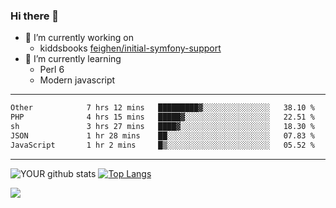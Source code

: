 ### Hi there 👋

- 🔭 I’m currently working on
  - kiddsbooks [feighen/initial-symfony-support](https://github.com/noondaysun/kiddsbooks.com/tree/feighen/initial-symfony-support)
- 🌱 I’m currently learning
  - Perl 6
  - Modern javascript

---
<!--START_SECTION:waka-->

```txt
Other            7 hrs 12 mins   █████████▓░░░░░░░░░░░░░░░   38.10 %
PHP              4 hrs 15 mins   █████▓░░░░░░░░░░░░░░░░░░░   22.51 %
sh               3 hrs 27 mins   ████▓░░░░░░░░░░░░░░░░░░░░   18.30 %
JSON             1 hr 28 mins    ██░░░░░░░░░░░░░░░░░░░░░░░   07.83 %
JavaScript       1 hr 2 mins     █▒░░░░░░░░░░░░░░░░░░░░░░░   05.52 %
```

<!--END_SECTION:waka-->
---
![YOUR github stats](https://github-readme-stats.vercel.app/api?username=noondaysun&show_icons=true&theme=onedark) [![Top Langs](https://github-readme-stats.vercel.app/api/top-langs/?username=noondaysun&layout=compact&theme=onedark)](https://github.com/anuraghazra/github-readme-stats)

[<img src="https://img.shields.io/badge/linkedin-%230077B5.svg?&style=for-the-badge&logo=linkedin&logoColor=white" />](https://www.linkedin.com/in/feighen-oosterbroek-9630a514a/)

<!--
**noondaysun/noondaysun** is a ✨ _special_ ✨ repository because its `README.md` (this file) appears on your GitHub profile.

Here are some ideas to get you started:

- 🔭 I’m currently working on ...
- 🌱 I’m currently learning ...
- 👯 I’m looking to collaborate on ...
- 🤔 I’m looking for help with ...
- 💬 Ask me about ...
- 📫 How to reach me: ...
- 😄 Pronouns: ...
- ⚡ Fun fact: ...
-->
